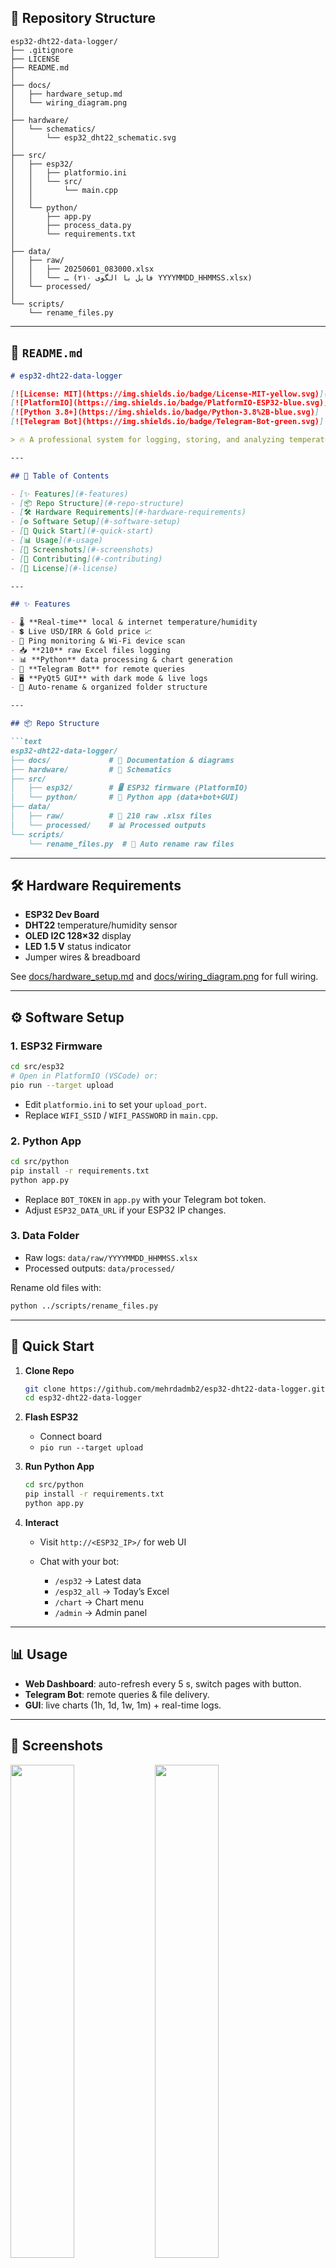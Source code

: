 ## 📁 Repository Structure

```
esp32-dht22-data-logger/
├── .gitignore
├── LICENSE
├── README.md
│
├── docs/
│   ├── hardware_setup.md
│   └── wiring_diagram.png
│
├── hardware/
│   └── schematics/
│       └── esp32_dht22_schematic.svg
│
├── src/
│   ├── esp32/
│   │   ├── platformio.ini
│   │   └── src/
│   │       └── main.cpp
│   │
│   └── python/
│       ├── app.py
│       ├── process_data.py
│       └── requirements.txt
│
├── data/
│   ├── raw/
│   │   ├── 20250601_083000.xlsx
│   │   └── … (۲۱۰ فایل با الگوی YYYYMMDD_HHMMSS.xlsx)
│   └── processed/
│
└── scripts/
    └── rename_files.py
```

---

## 📝 `README.md`

````markdown
# esp32-dht22-data-logger

[![License: MIT](https://img.shields.io/badge/License-MIT-yellow.svg)](LICENSE)
[![PlatformIO](https://img.shields.io/badge/PlatformIO-ESP32-blue.svg)]
[![Python 3.8+](https://img.shields.io/badge/Python-3.8%2B-blue.svg)]
[![Telegram Bot](https://img.shields.io/badge/Telegram-Bot-green.svg)]

> 🔥 A professional system for logging, storing, and analyzing temperature & humidity data using an ESP32 + DHT22 sensor, complete with Python scripts for chart generation, a Telegram bot, and a PyQt5 GUI. 🔥

---

## 📌 Table of Contents

- [✨ Features](#-features)  
- [📦 Repo Structure](#-repo-structure)  
- [🛠️ Hardware Requirements](#️-hardware-requirements)  
- [⚙️ Software Setup](#️-software-setup)  
- [🚀 Quick Start](#-quick-start)  
- [📊 Usage](#-usage)  
- [🎨 Screenshots](#-screenshots)  
- [🤝 Contributing](#-contributing)  
- [📝 License](#-license)

---

## ✨ Features

- 🌡️ **Real-time** local & internet temperature/humidity  
- 💲 Live USD/IRR & Gold price 📈  
- 📶 Ping monitoring & Wi-Fi device scan  
- 📥 **210** raw Excel files logging  
- 📊 **Python** data processing & chart generation  
- 🤖 **Telegram Bot** for remote queries  
- 🖥️ **PyQt5 GUI** with dark mode & live logs  
- 🔄 Auto-rename & organized folder structure  

---

## 📦 Repo Structure

```text
esp32-dht22-data-logger/
├── docs/             # 📖 Documentation & diagrams
├── hardware/         # 🔧 Schematics
├── src/
│   ├── esp32/        # 🖥️ ESP32 firmware (PlatformIO)
│   └── python/       # 🐍 Python app (data+bot+GUI)
├── data/
│   ├── raw/          # 📂 210 raw .xlsx files
│   └── processed/    # 📊 Processed outputs
└── scripts/
    └── rename_files.py  # 🔄 Auto rename raw files
````

---

## 🛠️ Hardware Requirements

* **ESP32 Dev Board**
* **DHT22** temperature/humidity sensor
* **OLED I2C 128×32** display
* **LED 1.5 V** status indicator
* Jumper wires & breadboard

See [docs/hardware\_setup.md](docs/hardware_setup.md) and [docs/wiring\_diagram.png](docs/wiring_diagram.png) for full wiring.

---

## ⚙️ Software Setup

### 1. ESP32 Firmware

```bash
cd src/esp32
# Open in PlatformIO (VSCode) or:
pio run --target upload
```

* Edit `platformio.ini` to set your `upload_port`.
* Replace `WIFI_SSID` / `WIFI_PASSWORD` in `main.cpp`.

### 2. Python App

```bash
cd src/python
pip install -r requirements.txt
python app.py
```

* Replace `BOT_TOKEN` in `app.py` with your Telegram bot token.
* Adjust `ESP32_DATA_URL` if your ESP32 IP changes.

### 3. Data Folder

* Raw logs: `data/raw/YYYYMMDD_HHMMSS.xlsx`
* Processed outputs: `data/processed/`

Rename old files with:

```bash
python ../scripts/rename_files.py
```

---

## 🚀 Quick Start

1. **Clone Repo**

   ```bash
   git clone https://github.com/mehrdadmb2/esp32-dht22-data-logger.git
   cd esp32-dht22-data-logger
   ```

2. **Flash ESP32**

   * Connect board
   * `pio run --target upload`

3. **Run Python App**

   ```bash
   cd src/python
   pip install -r requirements.txt
   python app.py
   ```

4. **Interact**

   * Visit `http://<ESP32_IP>/` for web UI
   * Chat with your bot:

     * `/esp32` → Latest data
     * `/esp32_all` → Today’s Excel
     * `/chart` → Chart menu
     * `/admin` → Admin panel

---

## 📊 Usage

* **Web Dashboard**: auto-refresh every 5 s, switch pages with button.
* **Telegram Bot**: remote queries & file delivery.
* **GUI**: live charts (1h, 1d, 1w, 1m) + real-time logs.

---

## 🎨 Screenshots

<p float="left">
  <img src="docs/screenshot_web.png" width="45%" />
  <img src="docs/screenshot_gui.png" width="45%" />
</p>

---

## 🤝 Contributing

1. Fork it 🍴
2. Create your feature branch (`git checkout -b feature/fooBar`)
3. Commit your changes (`git commit -am 'Add some fooBar'`)
4. Push to branch (`git push origin feature/fooBar`)
5. Create a new Pull Request 🚀

---

## 📝 License

This project is licensed under the **MIT License** – see the [LICENSE](LICENSE) file for details.

```

---

Feel free to **copy** this `README.md` into your repo, tweak any links or badges, and you’re all set! 🚀
```
